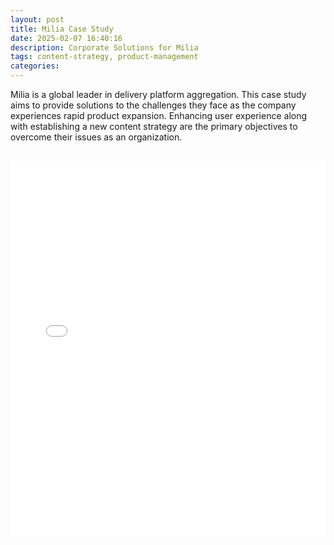 ```yaml
---
layout: post
title: Milia Case Study
date: 2025-02-07 16:40:16
description: Corporate Solutions for Milia
tags: content-strategy, product-management
categories:
---
```


Milia is a global leader in delivery platform aggregation. This case study aims to provide solutions to the challenges they face as the company
experiences rapid product expansion. Enhancing user experience along with establishing a new content strategy are the primary objectives to overcome
their issues as an organization.

<br />

<iframe src="[/Users/hoodrich/Downloads/Milia Case Study (1).pptx](https://docs.google.com/presentation/d/1-tVvVKVTlVyF7z3efYh3q0mSY0mIxL_zHaZ_IfH4uwk/edit?usp=drive_link)" width="100%" height="600px" frameborder="0"> </iframe>
